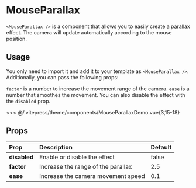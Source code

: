 # MouseParallax

<DocsDemo>
  <MouseParallaxDemo />
</DocsDemo>

`<MouseParallax />` is a component that allows you to easily create a [parallax](https://en.wikipedia.org/wiki/Parallax) effect. The camera will update automatically according to the mouse position.

## Usage

You only need to import it and add it to your template as `<MouseParallax />`. Additionally, you can pass the following props:

`factor` is a number to increase the movement range of the camera. `ease` is a number that smoothes the movement. You can also disable the effect with the `disabled` prop.

<<< @/.vitepress/theme/components/MouseParallaxDemo.vue{3,15-18}

## Props

| Prop         | Description                                             | Default |
| :----------- | :------------------------------------------------------ | ------- |
| **disabled** | Enable or disable the effect                            | false   |
| **factor**   | Increase the range of the parallax                      | 2.5     |
| **ease**     | Increase the camera movement speed                      | 0.1     |
